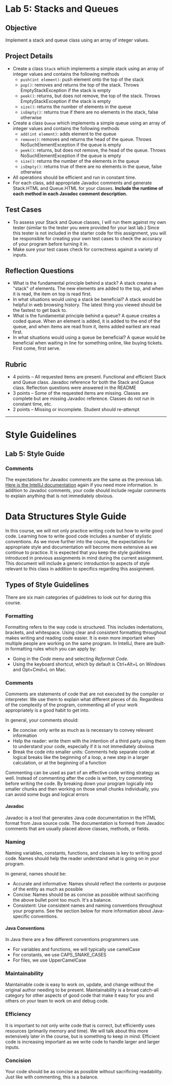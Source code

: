 # Lab 5: Stacks and Queues

## Objective

Implement a stack and queue class using an array of integer values.

## Project Details

- Create a class `Stack` which implements a simple stack using an array of integer values and contains the following
  methods
    - `push(int element)`: push element onto the top of the stack
    - `pop()`: removes and returns the top of the stack. Throws EmptyStackException if the stack is empty
    - `peek()`: returns, but does not remove, the top of the stack. Throws EmptyStackException if the stack is empty
    - `size()`: returns the number of elements in the queue
    - `isEmpty()`: returns true if there are no elements in the stack, false otherwise
- Create a class `Queue` which implements a simple queue using an array of integer values and contains the following
  methods
    - `add(int element)`: adds element to the queue
    - `remove()`: removes and returns the head of the queue. Throws NoSuchElementException if the queue is empty
    - `peek()`: returns, but does not remove, the head of the queue. Throws NoSuchElementException if the queue is empty
    - `size()`: returns the number of the elements in the queue
    - `isEmpty()`: returns true of there are no elements in the queue, false otherwise
- All operations should be efficient and run in constant time.
- For each class, add appropriate Javadoc comments and generate Stack.HTML and Queue.HTML for your classes. **Include
  the runtime of each method in each Javadoc comment description.**

## Test Cases

- To assess your Stack and Queue classes, I will run them against my own tester (similar to the tester you were provided
  for your last lab.) Since this tester is not included in the starter code for this assignment, you will be responsible
  for creating your own test cases to check the accuracy of your program before turning it in.
- Make sure your test cases check for correctness against a variety of inputs.

## Reflection Questions

- What is the fundamental principle behind a stack? A stack creates a "stack" of elements. The new elements are added to the top, and when it is read, the item on top is read first.
- In what situations would using a stack be beneficial? A stack would be helpful in web browsing history. The latest thing you viewed should be the fastest to get back to.
- What is the fundamental principle behind a queue? A queue creates a coded queue. When an element is added, it is added to the end of the queue, and when items are read from it, items added earliest are read first.
- In what situations would using a queue be beneficial? A queue would be beneficial when waiting in line for something online, like buying tickets. First come, first serve.

## Rubric

- 4 points – All requested items are present. Functional and efficient Stack and Queue class. Javadoc reference for both
the Stack and Queue class. Reflection questions were answered in the README
- 3 points – Some of the requested items are missing. Classes are complete but are missing Javadoc reference. Classes do
not run in constant time, etc.
- 2 points – Missing or incomplete. Student should re-attempt

---

# Style Guidelines

## Lab 5: Style Guide

### Comments

The expectations for Javadoc comments are the same as the previous
lab.  [Here is the IntelliJ  documentation](https://www.jetbrains.com/help/idea/javadocs.html) again if you need more
information. In addition to Javadoc comments, your code should include regular comments to explain anything that is not
immediately obvious.

# Data Structures Style Guide

In this course, we will not only practice writing code but how to write good code. Learning how to write good code
includes a number of stylistic conventions. As we move further into the course, the expectations for appropriate style
and documentation will become more extensive as we continue to practice. It is expected that you keep the style
guidelines introduced in previous assignments in mind during the current assignment. This document will include a
generic introduction to aspects of style relevant to this class in addition to specifics regarding this assignment.

## Types of Style Guidelines

There are six main categories of guidelines to look out for during this course.

### Formatting

Formatting refers to the way code is structured. This includes indentations, brackets, and whitespace. Using clear and
consistent formatting throughout makes writing and reading code easier. It is even more important when multiple people
are working on the same program. In IntelliJ, there are built-in formatting rules which you can apply by:

- Going in the _Code_ menu and selecting _Reformat Code_.
- Using the keyboard shortcut, which by default is Ctrl+Alt+L on Windows and Opt+Cmd+L on Mac.

### Comments

Comments are statements of code that are not executed by the compiler or interpreter. We use them to explain what
different pieces of do. Regardless of the complexity of the program, commenting all of your work appropriately is a good
habit to get into.

In general, your comments should:

- Be concise: only write as much as is necessary to convey relevant information
- Help the reader: write them with the intention of a third party using them to understand your code, especially if it
  is not immediately obvious
- Break the code into smaller units: Comments help separate code at logical breaks like the beginning of a loop, a new
  step in a larger calculation, or at the beginning of a function

Commenting can be used as part of an effective code writing strategy as well. Instead of commenting after the code is
written, try commenting before writing the code. By breaking down your program logically into smaller chunks and then
working on those small chunks individually, you can avoid some bugs and logical errors

#### Javadoc

Javadoc is a tool that generates Java code documentation in the HTML format from Java source code. The documentation is
formed from Javadoc comments that are usually placed above classes, methods, or fields.

### Naming

Naming variables, constants, functions, and classes is key to writing good code. Names should help the reader understand
what is going on in your program.

In general, names should be:

- Accurate and informative: Names should reflect the contents or purpose of the entity as much as possible
- Concise: Names should be as concise as possible without sacrificing the above bullet point too much. It's a balance.
- Consistent: Use consistent names and naming conventions throughout your programs. See the section below for more
  information about Java-specific conventions.

#### Java Conventions

In Java there are a few different conventions programmers use.

- For variables and functions, we will typically use camelCase
- For constants, we use CAPS_SNAKE_CASES
- For files, we use UpperCamelCase

### Maintainability

Maintainable code is easy to work on, update, and change without the original author needing to be present.
Maintainability is a broad catch-all category for other aspects of good code that make it easy for you and others on
your team to work on and debug code.

### Efficiency

It is important to not only write code that is correct, but efficiently uses resources (primarily memory and time). We
will talk about this more extensively later in the course, but is something to keep in mind. Efficient code is
increasing important as we write code to handle larger and larger inputs.

### Concision

Your code should be as concise as possible without sacrificing readability. Just like with commenting, this is a
balance.  

